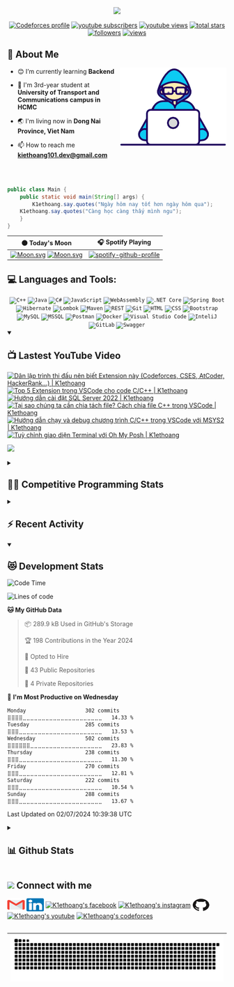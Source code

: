 <!-- Hello -->
<div align="center">
	
<img src="https://readme-typing-svg.herokuapp.com?font=JetBrains+Mono&color=%2336BCF7&size=30&duration=1600&lines=Ch%C3%A0o+th%E1%BA%BF+gi%E1%BB%9Bi!;Hello+World!;%E4%BD%A0%E5%A5%BD%E4%B8%96%E7%95%8C!;%D0%9F%D1%80%D0%B8%D0%B2%D0%B5%D1%82+%D0%BC%D0%B8%D1%80!;%E3%81%93%E3%82%93%E3%81%AB%E3%81%A1%E3%81%AF%E4%B8%96%E7%95%8C!;%EC%95%88%EB%85%95%ED%95%98%EC%84%B8%EC%9A%94!;Bonjour+monde!;Halo+Dunia!;%E0%BA%AA%E0%BA%B0%E2%80%8B%E0%BA%9A%E0%BA%B2%E0%BA%8D%E2%80%8B%E0%BA%94%E0%BA%B5%E2%80%8B%E0%BA%8A%E0%BA%B2%E0%BA%A7%E2%80%8B%E0%BB%82%E0%BA%A5%E0%BA%81!;Hallo+Welt!;%E0%B8%AA%E0%B8%A7%E0%B8%B1%E0%B8%AA%E0%B8%94%E0%B8%B5%E0%B8%8A%E0%B8%B2%E0%B8%A7%E0%B9%82%E0%B8%A5%E0%B8%81;Hola+Mundo">

</div>

<!-- View counter - https://github.com/DenverCoder1/Simple-View-Counter -->
<p align="center">
  <a target="_blank" href="https://codeforces.com/profile/K1ethoang">
    <img alt="Codeforces profile" title="Codeforces profile" src="https://img.shields.io/badge/dynamic/json?url=https%3A%2F%2Fcodeforces.com%2Fapi%2Fuser.info%3Fhandles%3DK1ethoang&query=%24.result%5B%3A1%5D.rating&style=for-the-badge&logo=codeforces&logoColor=ffffff&label=Codeforces%20rating&labelColor=4D5D69&color=2196F3"/></a>
  <a target="_blank" href="https://www.youtube.com/c/K1ethoang?sub_confirmation=1">
    <img alt="youtube subscribers" title="Subscribe to my YouTube channel" src="https://img.shields.io/youtube/channel/subscribers/UCK5Ey9NoSyo7PYBmM3OvjtQ?style=for-the-badge&logo=youtube&labelColor=CE4630&color=E05D44"/></a>
  <a target="_blank" href="https://www.youtube.com/c/K1ethoang">
    <img alt="youtube views" title="YouTube views" src="https://img.shields.io/youtube/channel/views/UCK5Ey9NoSyo7PYBmM3OvjtQ?style=for-the-badge&logo=youtube&labelColor=C79600&color=E1AD0E"/></a> 
  <a target="_blank" href="https://github.com/K1ethoang?tab=repositories&sort=stargazers">
    <img alt="total stars" title="Total stars on GitHub" src="https://custom-icon-badges.demolab.com/github/stars/k1ethoang?color=55960c&style=for-the-badge&labelColor=488207&logo=star"/></a>
  <a target="_blank" href="https://github.com/K1ethoang?tab=followers">
    <img alt="followers" title="Follow me on Github" src="https://custom-icon-badges.demolab.com/github/followers/k1ethoang?color=236ad3&labelColor=1155ba&style=for-the-badge&logo=person-add&label=Follow&logoColor=white"/></a>
  <a target="_blank" href="https://github.com/K1ethoang">
    <img alt="views" title="GitHub profile views" src="https://komarev.com/ghpvc/?username=k1ethoang&color=7C007C&labelColor=640464&style=for-the-badge&label=Visitors&&base=1000"/></a>
</p>

<!--
|<a href="https://github.com/K1ethoang"><img align="left" src="/resource/gif/luffy.gif" alt="PC" heigth="160" width="160"/></a>|[![Dev Quotes](https://quotes-github-readme.vercel.app/api?type=horizontal&theme=radical)](https://quotes-github-readme.vercel.app/api?type=horizontal&theme=radical)|
|:---:|:---|
|<a href="https://github.com/K1ethoang"><img align="left" src="/resource/gif/cat.gif" alt="PC" heigth="160" width="160"/></a>|![](https://readme-jokes.vercel.app/api?hideBorder&theme=radical)|
-->

## 💫 About Me
<img src="/resource/gif/Developer.gif" align="right"/>

- 😊 I’m currently learning **Backend** 

- 🌱 I'm 3rd-year student at **University of Transport and Communications campus in HCMC**

- 🌏 I'm living now in **Dong Nai Province, Viet Nam**

- 📫 How to reach me **kiethoang101.dev@gmail.com**

<br>
<br>

```java
public class Main {
    public static void main(String[] args) {
        K1ethoang.say.quotes("Ngày hôm nay tốt hơn ngày hôm qua");
	K1ethoang.say.quotes("Càng học càng thấy mình ngu");
    }
}
```

<div align="center">

|**🌑 Today's Moon**|**🎧 Spotify Playing**|
|:---:|:---:|
|[![Moon.svg](https://moon-svg.minung.dev/moon.svg?theme=ray&rotate=0)](https://moon-svg.minung.dev) [![Moon.svg](https://moon-svg.minung.dev/moon.svg?theme=basic&rotate=0)](https://moon-svg.minung.dev)|[![spotify-github-profile](https://spotify-github-profile.vercel.app/api/view?uid=pits56ip4lozpoo0xzvyti5w2&cover_image=true&theme=natemoo-re&show_offline=false&interchange=false)](https://open.spotify.com/user/pits56ip4lozpoo0xzvyti5w2)|

</div>



## 💻 Languages and Tools:

<div align="center">
		<!-- Languages programming -->
	<code><img width="50" src="https://user-images.githubusercontent.com/25181517/192106073-90fffafe-3562-4ff9-a37e-c77a2da0ff58.png" alt="C++" title="C++"/></code>
 	<code><img width="50" src="https://user-images.githubusercontent.com/25181517/117201156-9a724800-adec-11eb-9a9d-3cd0f67da4bc.png" alt="Java" title="Java"/></code>
	<code><img width="50" src="https://user-images.githubusercontent.com/25181517/121405384-444d7300-c95d-11eb-959f-913020d3bf90.png" alt="C#" title="C#"/></code>
	<code><img width="50" src="https://user-images.githubusercontent.com/25181517/117447155-6a868a00-af3d-11eb-9cfe-245df15c9f3f.png" alt="JavaScript" title="JavaScript"/></code>
		<!-- Tech -->
	<code><img width="50" src="https://user-images.githubusercontent.com/25181517/188324036-d704ac9a-6e61-4722-b978-254b25b61bed.png" alt="WebAssembly" title="WebAssembly"/></code>
	<code><img width="50" src="https://user-images.githubusercontent.com/25181517/121405754-b4f48f80-c95d-11eb-8893-fc325bde617f.png" alt=".NET Core" title=".NET Core"/></code>
	<code><img width="50" src="https://user-images.githubusercontent.com/25181517/183891303-41f257f8-6b3d-487c-aa56-c497b880d0fb.png" alt="Spring Boot" title="Spring Boot"/></code>
 	<code><img width="50" src="https://user-images.githubusercontent.com/25181517/117207493-49665200-adf4-11eb-808e-a9c0fcc2a0a0.png" alt="Hibernate" title="Hibernate"/></code>
	<code><img width="50" src="https://user-images.githubusercontent.com/25181517/190229463-87fa862f-ccf0-48da-8023-940d287df610.png" alt="Lombok" title="Lombok"/></code>
	<code><img width="50" src="https://user-images.githubusercontent.com/25181517/117207242-07d5a700-adf4-11eb-975e-be04e62b984b.png" alt="Maven" title="Maven"/></code>
	<code><img width="50" src="https://user-images.githubusercontent.com/25181517/192107858-fe19f043-c502-4009-8c47-476fc89718ad.png" alt="REST" title="REST"/></code>
	<code><img width="50" src="https://user-images.githubusercontent.com/25181517/192108372-f71d70ac-7ae6-4c0d-8395-51d8870c2ef0.png" alt="Git" title="Git"/></code>
	<code><img width="50" src="https://user-images.githubusercontent.com/25181517/192158954-f88b5814-d510-4564-b285-dff7d6400dad.png" alt="HTML" title="HTML"/></code>
	<code><img width="50" src="https://user-images.githubusercontent.com/25181517/183898674-75a4a1b1-f960-4ea9-abcb-637170a00a75.png" alt="CSS" title="CSS"/></code>
	<code><img width="50" src="https://user-images.githubusercontent.com/25181517/183898054-b3d693d4-dafb-4808-a509-bab54cf5de34.png" alt="Bootstrap" title="Bootstrap"/></code>
		<!-- Database -->
	<code><img width="50" src="https://user-images.githubusercontent.com/25181517/183896128-ec99105a-ec1a-4d85-b08b-1aa1620b2046.png" alt="MySQL" title="MySQL"/></code>
	<code><img width="50" src="https://github.com/marwin1991/profile-technology-icons/assets/19180175/3b371807-db7c-45b4-8720-c0cfc901680a" alt="MSSQL" title="MSSQL"/></code>
		<!-- Tools -->
	<code><img width="50" src="https://user-images.githubusercontent.com/25181517/192109061-e138ca71-337c-4019-8d42-4792fdaa7128.png" alt="Postman" title="Postman"/></code>
	<code><img width="50" src="https://user-images.githubusercontent.com/25181517/117207330-263ba280-adf4-11eb-9b97-0ac5b40bc3be.png" alt="Docker" title="Docker"/></code>
 	<code><img width="50" src="https://user-images.githubusercontent.com/25181517/192108891-d86b6220-e232-423a-bf5f-90903e6887c3.png" alt="Visual Studio Code" title="Visual Studio Code"/></code>
	<code><img width="50" src="https://user-images.githubusercontent.com/25181517/192108890-200809d1-439c-4e23-90d3-b090cf9a4eea.png" alt="InteliJ" title="InteliJ"/></code>
	<code><img width="50" src="https://user-images.githubusercontent.com/25181517/192108376-c675d39b-90f6-4073-bde6-5a9291644657.png" alt="GitLab" title="GitLab"/></code>
	<code><img width="50" src="https://user-images.githubusercontent.com/25181517/186711335-a3729606-5a78-4496-9a36-06efcc74f800.png" alt="Swagger" title="Swagger"/></code>	
</div>


<details open>
  <summary><h2> 📺 Lastest YouTube Video </h2></summary>
	
<!-- BEGIN YOUTUBE-CARDS -->
[![Dân lập trình thi đấu nên biết Extension này (Codeforces, CSES, AtCoder, HackerRank…) | K1ethoang](https://ytcards.demolab.com/?id=EWiPcgkR0ks&title=D%C3%A2n+l%E1%BA%ADp+tr%C3%ACnh+thi+%C4%91%E1%BA%A5u+n%C3%AAn+bi%E1%BA%BFt+Extension+n%C3%A0y+%28Codeforces%2C+CSES%2C+AtCoder%2C+HackerRank%E2%80%A6%29+%7C+K1ethoang&lang=en&timestamp=1717250408&background_color=%230d1117&title_color=%23ffffff&stats_color=%23dedede&max_title_lines=2&width=250&border_radius=5&duration=741 "Dân lập trình thi đấu nên biết Extension này (Codeforces, CSES, AtCoder, HackerRank…) | K1ethoang")](https://www.youtube.com/watch?v=EWiPcgkR0ks)
[![Top 5 Extension trong VSCode cho code C/C++ | K1ethoang](https://ytcards.demolab.com/?id=oSW1rm7LQ8A&title=Top+5+Extension+trong+VSCode+cho+code+C%2FC%2B%2B+%7C+K1ethoang&lang=en&timestamp=1714920399&background_color=%230d1117&title_color=%23ffffff&stats_color=%23dedede&max_title_lines=2&width=250&border_radius=5&duration=463 "Top 5 Extension trong VSCode cho code C/C++ | K1ethoang")](https://www.youtube.com/watch?v=oSW1rm7LQ8A)
[![Hướng dẫn cài đặt SQL Server 2022 | K1ethoang](https://ytcards.demolab.com/?id=Eqrn_sbn358&title=H%C6%B0%E1%BB%9Bng+d%E1%BA%ABn+c%C3%A0i+%C4%91%E1%BA%B7t+SQL+Server+2022+%7C+K1ethoang&lang=en&timestamp=1713610811&background_color=%230d1117&title_color=%23ffffff&stats_color=%23dedede&max_title_lines=2&width=250&border_radius=5&duration=258 "Hướng dẫn cài đặt SQL Server 2022 | K1ethoang")](https://www.youtube.com/watch?v=Eqrn_sbn358)
[![Tại sao chúng ta cần chia tách file? Cách chia file C++ trong VSCode | K1ethoang](https://ytcards.demolab.com/?id=MD1UmWRWuow&title=T%E1%BA%A1i+sao+ch%C3%BAng+ta+c%E1%BA%A7n+chia+t%C3%A1ch+file%3F+C%C3%A1ch+chia+file+C%2B%2B+trong+VSCode+%7C+K1ethoang&lang=en&timestamp=1709208014&background_color=%230d1117&title_color=%23ffffff&stats_color=%23dedede&max_title_lines=2&width=250&border_radius=5&duration=417 "Tại sao chúng ta cần chia tách file? Cách chia file C++ trong VSCode | K1ethoang")](https://www.youtube.com/watch?v=MD1UmWRWuow)
[![Hướng dẫn chạy và debug chương trình C/C++ trong VSCode với MSYS2 | K1ethoang](https://ytcards.demolab.com/?id=mrXs1oF_wJQ&title=H%C6%B0%E1%BB%9Bng+d%E1%BA%ABn+ch%E1%BA%A1y+v%C3%A0+debug+ch%C6%B0%C6%A1ng+tr%C3%ACnh+C%2FC%2B%2B+trong+VSCode+v%E1%BB%9Bi+MSYS2+%7C+K1ethoang&lang=en&timestamp=1705149035&background_color=%230d1117&title_color=%23ffffff&stats_color=%23dedede&max_title_lines=2&width=250&border_radius=5&duration=856 "Hướng dẫn chạy và debug chương trình C/C++ trong VSCode với MSYS2 | K1ethoang")](https://www.youtube.com/watch?v=mrXs1oF_wJQ)
[![Tuỳ chỉnh giao diện Terminal với Oh My Posh | K1ethoang](https://ytcards.demolab.com/?id=xDZC5iYg_uU&title=Tu%E1%BB%B3+ch%E1%BB%89nh+giao+di%E1%BB%87n+Terminal+v%E1%BB%9Bi+Oh+My+Posh+%7C+K1ethoang&lang=en&timestamp=1692622855&background_color=%230d1117&title_color=%23ffffff&stats_color=%23dedede&max_title_lines=2&width=250&border_radius=5&duration=902 "Tuỳ chỉnh giao diện Terminal với Oh My Posh | K1ethoang")](https://www.youtube.com/watch?v=xDZC5iYg_uU)
<!-- END YOUTUBE-CARDS -->

<a target="_blank" href="https://www.youtube.com/c/K1ethoang?sub_confirmation=1"><img src="https://custom-icon-badges.demolab.com/badge/-Subscribe-red?style=for-the-badge&logo=video&logoColor=white"/></a>
</details>

<details>
<summary><h2>👨‍💻 Competitive Programming Stats</h2></summary>
<a target="_blank" href="https://codeforces.com/profile/K1ethoang">
<img src="https://raw.githubusercontent.com/K1ethoang/cf-stats/main/output/light_card.svg#gh-dark-mode-only" />
<!-- <img src="https://raw.githubusercontent.com/K1ethoang/cf-stats/main/output/light_card.svg" /> -->
<br/>
<img src="https://raw.githubusercontent.com/K1ethoang/cf-stats/main/output/max_rating.svg" />
<img src="https://raw.githubusercontent.com/K1ethoang/cf-stats/main/output/rating.svg" />
</a>
</details>

<details>
<summary><h2>⚡ Recent Activity</h2></summary>
	
<!--START_SECTION:activity-->
1. 🗣 Commented on [#28](https://github.com/DevLeonardoCommunity/billsplit/pull/28#issuecomment-2111715413) in [DevLeonardoCommunity/billsplit](https://github.com/DevLeonardoCommunity/billsplit)
2. 🎉 Merged PR [#12](https://github.com/K1ethoang/Rent-data-management/pull/12) in [K1ethoang/Rent-data-management](https://github.com/K1ethoang/Rent-data-management)
3. 💪 Opened PR [#12](https://github.com/K1ethoang/Rent-data-management/pull/12) in [K1ethoang/Rent-data-management](https://github.com/K1ethoang/Rent-data-management)
4. 🎉 Merged PR [#11](https://github.com/K1ethoang/Rent-data-management/pull/11) in [K1ethoang/Rent-data-management](https://github.com/K1ethoang/Rent-data-management)
5. 💪 Opened PR [#11](https://github.com/K1ethoang/Rent-data-management/pull/11) in [K1ethoang/Rent-data-management](https://github.com/K1ethoang/Rent-data-management)
6. 🎉 Merged PR [#5](https://github.com/K1ethoang/Learn_Web/pull/5) in [K1ethoang/Learn_Web](https://github.com/K1ethoang/Learn_Web)
<!--END_SECTION:activity-->

</details>

<details open>
<summary><h2>😻 Development Stats</h2></summary>
	
<!--START_SECTION:waka-->
![Code Time](http://img.shields.io/badge/Code%20Time-1%2C387%20hrs%2035%20mins-blue)

![Lines of code](https://img.shields.io/badge/From%20Hello%20World%20I%27ve%20Written-23.2%20million%20lines%20of%20code-blue)

**🐱 My GitHub Data** 

> 📦 289.9 kB Used in GitHub's Storage 
 > 
> 🏆 198 Contributions in the Year 2024
 > 
> 💼 Opted to Hire
 > 
> 📜 43 Public Repositories 
 > 
> 🔑 4 Private Repositories 
 > 
📅 **I'm Most Productive on Wednesday** 

```text
Monday                   302 commits         ⣿⣿⣿⣿⣀⣀⣀⣀⣀⣀⣀⣀⣀⣀⣀⣀⣀⣀⣀⣀⣀⣀⣀⣀⣀   14.33 % 
Tuesday                  285 commits         ⣿⣿⣿⣀⣀⣀⣀⣀⣀⣀⣀⣀⣀⣀⣀⣀⣀⣀⣀⣀⣀⣀⣀⣀⣀   13.53 % 
Wednesday                502 commits         ⣿⣿⣿⣿⣿⣿⣀⣀⣀⣀⣀⣀⣀⣀⣀⣀⣀⣀⣀⣀⣀⣀⣀⣀⣀   23.83 % 
Thursday                 238 commits         ⣿⣿⣿⣀⣀⣀⣀⣀⣀⣀⣀⣀⣀⣀⣀⣀⣀⣀⣀⣀⣀⣀⣀⣀⣀   11.30 % 
Friday                   270 commits         ⣿⣿⣿⣀⣀⣀⣀⣀⣀⣀⣀⣀⣀⣀⣀⣀⣀⣀⣀⣀⣀⣀⣀⣀⣀   12.81 % 
Saturday                 222 commits         ⣿⣿⣿⣀⣀⣀⣀⣀⣀⣀⣀⣀⣀⣀⣀⣀⣀⣀⣀⣀⣀⣀⣀⣀⣀   10.54 % 
Sunday                   288 commits         ⣿⣿⣿⣀⣀⣀⣀⣀⣀⣀⣀⣀⣀⣀⣀⣀⣀⣀⣀⣀⣀⣀⣀⣀⣀   13.67 % 
```



 Last Updated on 02/07/2024 10:39:38 UTC
<!--END_SECTION:waka-->

</details>

<details>
  <summary><h2> 📊 Github Stats </h2></summary>
  
  [![stats](https://github-readme-stats.vercel.app/api?username=K1ethoang&layout=compact&theme=radical&hide_border=true&include_all_commits=false&count_private=true&show_icons=true)](https://github.com/anuraghazra/github-readme-stats)[![stats](https://github-readme-stats.vercel.app/api/top-langs/?username=K1ethoang&langs_count=10&layout=compact&theme=radical&hide_border=true&hide_langs_below=1)](https://github.com/anuraghazra/github-readme-stats)
  <br>
 **Note**: Top languages is only a metric of the languages my public code consists of and doesn't reflect experience or skill level.
  <br>
  
<a href="https://github.com/anuraghazra/github-readme-stats"><img align="center" src="http://github-readme-streak-stats.herokuapp.com?user=K1ethoang&theme=radical&hide_border=true&date_format=M%20j%5B%2C%20Y%5D" alt=""/></a>
  <a href="https://github.com/K1ethoang"><img align="center" src="https://github-profile-summary-cards.vercel.app/api/cards/productive-time?username=K1ethoang&theme=radical&utcOffset=7" alt=""/></a>
    
[![K1ethoang's github activity graph](https://github-readme-activity-graph.vercel.app/graph?username=K1ethoang&theme=xcode)](https://github.com/ashutosh00710/github-readme-activity-graph)
</details>


## <img src="https://github.com/TheDudeThatCode/TheDudeThatCode/blob/master/Assets/Handshake.gif" height="32px"> Connect with me
<!-- gmail -->
<a target="_blank" href="mailto:kiethoang101.dev@gmail.com">
 <img align="center" src="https://raw.githubusercontent.com/SatYu26/SatYu26/master/Assets/Gmail.svg" alt="K1ethoang's gmail" height="30" width="40"/></a>

<!-- linkedin -->
<a target="_blank" href="https://linkedin.com/in/k1ethoang">
 <img align="center" src="https://github.com/SatYu26/SatYu26/blob/master/Assets/Linkedin.svg" alt="K1ethoang's linkedin" height="30" width="40"/></a>

<!-- facebook -->
<a target="_blank" href="https://fb.com/K1ethoang">
 <img align="center" src="https://raw.githubusercontent.com/rahuldkjain/github-profile-readme-generator/master/src/images/icons/Social/facebook.svg" alt="K1ethoang's facebook" height="30" width="40"/></a>
 
<!-- instagram -->
<a target="_blank" href="https://instagram.com/k1ethoang">
 <img align="center" src="https://raw.githubusercontent.com/rahuldkjain/github-profile-readme-generator/master/src/images/icons/Social/instagram.svg" alt="K1ethoang's instagram" height="30" width="40"/></a>
 
 <!-- github -->
<a target="_blank" href="https://github.com/K1ethoang">
 <img align="center" src="https://raw.githubusercontent.com/devicons/devicon/master/icons/github/github-original.svg" alt="K1ethoang's github" height="30" width="40"/></a>
 
<!-- youtube -->
<a target="_blank" href="https://www.youtube.com/K1ethoang">
 <img align="center" src="https://raw.githubusercontent.com/rahuldkjain/github-profile-readme-generator/master/src/images/icons/Social/youtube.svg" alt="K1ethoang's youtube" height="30" width="40"/></a>

<!-- codeforces -->
<a target="_blank" href="https://codeforces.com/profile/k1ethoang">
 <img align="center" src="https://raw.githubusercontent.com/rahuldkjain/github-profile-readme-generator/master/src/images/icons/Social/codeforces.svg" alt="K1ethoang's codeforces" height="30" width="40"/></a>
 
<br>
<br>

<!-- Snake -->
|![github contribution grid snake animation](https://raw.githubusercontent.com/K1ethoang/K1ethoang/output/github-contribution-grid-snake.svg)|
|:---:|

